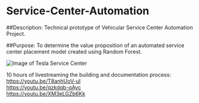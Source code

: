 # Service-Center-Automation

##Description:
Technical prototype of Vehicular Service Center Automation Project.

##Purpose:
To determine the value proposition of an automated service center placement model created using Random Forest.

![Image of Tesla Service Center](https://thenextavenue.com/wp-content/uploads/2020/07/716-5.png)

10 hours of livestreaming the building and documentation process: <br />
https://youtu.be/T8anhUoV-uI <br />
https://youtu.be/qzkdqb-qAyc <br />
https://youtu.be/XM3eLGZb6Kk <br />
